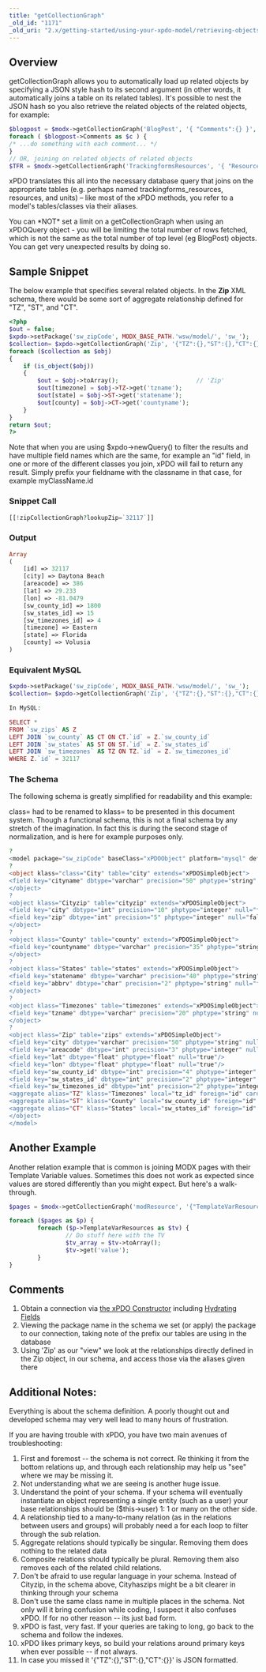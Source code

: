 ```yaml
---
title: "getCollectionGraph"
_old_id: "1171"
_old_uri: "2.x/getting-started/using-your-xpdo-model/retrieving-objects/getcollectiongraph"
---
```


## Overview

getCollectionGraph allows you to automatically load up related objects by specifying a JSON style hash to its second argument (in other words, it automatically joins a table on its related tables). It's possible to nest the JSON hash so you also retrieve the related objects of the related objects, for example:

``` php 
$blogpost = $modx->getCollectionGraph('BlogPost', '{ "Comments":{} }', 34 );
foreach ( $blogpost->Comments as $c ) {
/* ...do something with each comment... */
}
// OR, joining on related objects of related objects
$TFR = $modx->getCollectionGraph('TrackingformsResources', '{ "Resources":{ "MassUnit":{}, "VolumeUnit":{} } }', 123 );
```

xPDO translates this all into the necessary database query that joins on the appropriate tables (e.g. perhaps named trackingforms\_resources, resources, and units) – like most of the xPDO methods, you refer to a model's tables/classes via their aliases.

You can \*NOT\* set a limit on a getCollectionGraph when using an xPDOQuery object - you will be limiting the total number of rows fetched, which is not the same as the total number of top level (eg BlogPost) objects. You can get very unexpected results by doing so.

## Sample Snippet

The below example that specifies several related objects. In the **Zip** XML schema, there would be some sort of aggregate relationship defined for "TZ", "ST", and "CT".

``` php 
<?php
$out = false;
$xpdo->setPackage('sw_zipCode', MODX_BASE_PATH.'wsw/model/', 'sw_');
$collection= $xpdo->getCollectionGraph('Zip', '{"TZ":{},"ST":{},"CT":{}}', $lookupZip);
foreach ($collection as $obj)
{
    if (is_object($obj))
    {
        $out = $obj->toArray();                      // 'Zip'
        $out[timezone] = $obj->TZ->get('tzname');
        $out[state] = $obj->ST->get('statename');
        $out[county] = $obj->CT->get('countyname');        
    }
}
return $out;
?>
```

Note that when you are using $xpdo->newQuery() to filter the results and have multiple field names which are the same, for example an "id" field, in one or more of the different classes you join, xPDO will fail to return any result. Simply prefix your fieldname with the classname in that case, for example myClassName.id

### Snippet Call

``` php 
[[!zipCollectionGraph?lookupZip=`32117`]]
```

### Output

``` php 
Array
(
    [id] => 32117
    [city] => Daytona Beach
    [areacode] => 386
    [lat] => 29.233
    [lon] => -81.0479
    [sw_county_id] => 1800
    [sw_states_id] => 15
    [sw_timezones_id] => 4
    [timezone] => Eastern
    [state] => Florida
    [county] => Volusia
)
```

### Equivalent MySQL

``` php 
$xpdo->setPackage('sw_zipCode', MODX_BASE_PATH.'wsw/model/', 'sw_');
$collection= $xpdo->getCollectionGraph('Zip', '{"TZ":{},"ST":{},"CT":{}}', $lookupZip);

In MySQL:

SELECT *
FROM `sw_zips` AS Z
LEFT JOIN `sw_county` AS CT ON CT.`id` = Z.`sw_county_id`
LEFT JOIN `sw_states` AS ST ON ST.`id` = Z.`sw_states_id`
LEFT JOIN `sw_timezones` AS TZ ON TZ.`id` = Z.`sw_timezones_id`
WHERE Z.`id` = 32117
```

### The Schema

The following schema is greatly simplified for readability and this example:

class= had to be renamed to klass= to be presented in this document system. Though a functional schema, this is not a final schema by any stretch of the imagination. In fact this is during the second stage of normalization, and is here for example purposes only.



``` php 
?
<model package="sw_zipCode" baseClass="xPDOObject" platform="mysql" defaultEngine="MyISAM">
?
<object klass="class="City" table="city" extends="xPDOSimpleObject">
<field key="cityname" dbtype="varchar" precision="50" phptype="string" null="false"/>
</object>
?
<object klass="Cityzip" table="cityzip" extends="xPDOSimpleObject">
<field key="city" dbtype="int" precision="10" phptype="integer" null="false"/>
<field key="zip" dbtype="int" precision="5" phptype="integer" null="false"/>
</object>
?
<object klass="County" table="county" extends="xPDOSimpleObject">
<field key="countyname" dbtype="varchar" precision="35" phptype="string" null="true" index="index"/>
</object>
?
<object klass="States" table="states" extends="xPDOSimpleObject">
<field key="statename" dbtype="varchar" precision="40" phptype="string" null="false" index="index"/>
<field key="abbrv" dbtype="char" precision="2" phptype="string" null="false"/>
</object>
?
<object klass="Timezones" table="timezones" extends="xPDOSimpleObject">
<field key="tzname" dbtype="varchar" precision="20" phptype="string" null="true" index="index"/>
</object>
?
<object klass="Zip" table="zips" extends="xPDOSimpleObject">
<field key="city" dbtype="varchar" precision="50" phptype="string" null="true"/>
<field key="areacode" dbtype="int" precision="3" phptype="integer" null="true"/>
<field key="lat" dbtype="float" phptype="float" null="true"/>
<field key="lon" dbtype="float" phptype="float" null="true"/>
<field key="sw_county_id" dbtype="int" precision="4" phptype="integer" null="false" index="pk"/>
<field key="sw_states_id" dbtype="int" precision="2" phptype="integer" null="false" index="pk"/>
<field key="sw_timezones_id" dbtype="int" precision="2" phptype="integer" null="false" index="pk"/>
<aggregate alias="TZ" klass="Timezones" local="tz_id" foreign="id" cardinality="one" owner="foreign" />    
<aggregate alias="ST" klass="County" local="sw_county_id" foreign="id" cardinality="one" owner="foreign" />
<aggregate alias="CT" klass="States" local="sw_states_id" foreign="id" cardinality="one" owner="foreign" />
</object>
</model>
```

## Another Example

Another relation example that is common is joining MODX pages with their Template Variable values. Sometimes this does not work as expected since values are stored differently than you might expect. But here's a walk-through.

``` php 
$pages = $modx->getCollectionGraph('modResource', '{"TemplateVarResources":{}}', array('parent'=>12));

foreach ($pages as $p) {
        foreach ($p->TemplateVarResources as $tv) {
                // Do stuff here with the TV
                $tv_array = $tv->toArray();
                $tv->get('value');
        }
}
```

## Comments

1. Obtain a connection via [the xPDO Constructor](/xpdo/1.x/getting-started/fundamentals/xpdo,-the-class/the-xpdo-constructor "The xPDO Constructor") including [Hydrating Fields](xpdo/getting-started/fundamentals/xpdo,-the-class/the-xpdo-constructor/hydrating-fields "Hydrating Fields")
2. Viewing the package name in the schema we set (or apply) the package to our connection, taking note of the prefix our tables are using in the database
3. Using 'Zip' as our "view" we look at the relationships directly defined in the Zip object, in our schema, and access those via the aliases given there

## Additional Notes:

Everything is about the schema definition. A poorly thought out and developed schema may very well lead to many hours of frustration.

If you are having trouble with xPDO, you have two main avenues of troubleshooting:

1. First and foremost -- the schema is not correct. Re thinking it from the bottom relations up, and through each relationship may help us "see" where we may be missing it.
2. Not understanding what we are seeing is another huge issue. 
  1. Understand the point of your schema. If your schema will eventually instantiate an object representing a single entity (such as a user) your base relationships should be ($this->user) 1: 1 or many on the other side.
  2. A relationship tied to a many-to-many relation (as in the relations between users and groups) will probably need a for each loop to filter through the sub relation.
  3. Aggregate relations should typically be singular. Removing them does nothing to the related data
  4. Composite relations should typically be plural. Removing them also removes each of the related child relations.
  5. Don't be afraid to use regular language in your schema. Instead of Cityzip, in the schema above, Cityhaszips might be a bit clearer in thinking through your schema
  6. Don't use the same class name in multiple places in the schema. Not only will it bring confusion while coding, I suspect it also confuses xPDO. If for no other reason -- its just bad form.
  7. xPDO is fast, very fast. If your queries are taking to long, go back to the schema and follow the indexes.
  8. xPDO likes primary keys, so build your relations around primary keys when ever possible -- if not always.
  9. In case you missed it '{"TZ":{},"ST":{},"CT":{}}' is JSON formatted.